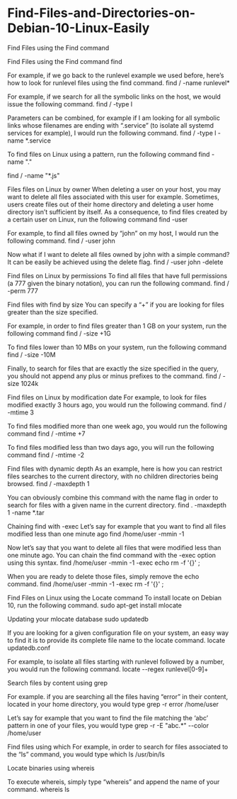 # Find-Files-and-Directories-on-Debian-10-Linux-Easily
Find Files using the Find command


Find Files using the Find command
find <options> <path> <expression>

For example, if we go back to the runlevel example we used before, here’s how to look for runlevel files using the find command.
find / -name runlevel*

For example, if we search for all the symbolic links on the host, we would issue the following command.
find / -type l

Parameters can be combined, for example if I am looking for all symbolic links whose filenames are ending with “.service” (to isolate all systemd services for example), I would run the following command.
find / -type l -name *.service

To find files on Linux using a pattern, run the following command
find <path> -name ".<extension>"

find / -name "*.js"

Files files on Linux by owner
When deleting a user on your host, you may want to delete all files associated with this user for example.
Sometimes, users create files out of their home directory and deleting a user home directory isn’t sufficient by itself.
As a consequence, to find files created by a certain user on Linux, run the following command
find <path> -user <user>

For example, to find all files owned by “john” on my host, I would run the following command.
find / -user john

Now what if I want to delete all files owned by john with a simple command?
It can be easily be achieved using the delete flag.
find / -user john -delete


Find files on Linux by permissions
To find all files that have full permissions (a 777 given the binary notation), you can run the following command.
find / -perm 777

Find files with find by size
You can specify a “+” if you are looking for files greater than the size specified.

For example, in order to find files greater than 1 GB on your system, run the following command
find / -size +1G

To find files lower than 10 MBs on your system, run the following command
find / -size -10M

Finally, to search for files that are exactly the size specified in the query, you should not append any plus or minus prefixes to the command.
find / -size 1024k

Find files on Linux by modification date
For example, to look for files modified exactly 3 hours ago, you would run the following command.
find / -mtime 3

To find files modified more than one week ago, you would run the following command
find / -mtime +7

To find files modified less than two days ago, you will run the following command
find / -mtime -2

Find files with dynamic depth
As an example, here is how you can restrict files searches to the current directory, with no children directories being browsed.
find / -maxdepth 1

You can obviously combine this command with the name flag in order to search for files with a given name in the current directory.
find . -maxdepth 1 -name *.tar

Chaining find with -exec
Let’s say for example that you want to find all files modified less than one minute ago
find /home/user -mmin -1

Now let’s say that you want to delete all files that were modified less than one minute ago.
You can chain the find command with the -exec option using this syntax.
find /home/user -mmin -1 -exec echo rm -f '{}' \;

When you are ready to delete those files, simply remove the echo command.
find /home/user -mmin -1 -exec rm -f '{}' \;



Find Files on Linux using the Locate command
To install locate on Debian 10, run the following command.
sudo apt-get install mlocate

Updating your mlocate database
sudo updatedb

If you are looking for a given configuration file on your system, an easy way to find it is to provide its complete file name to the locate command.
locate updatedb.conf

For example, to isolate all files starting with runlevel followed by a number, you would run the following command.
locate --regex runlevel[0-9]+



Search files by content using grep

For example. if you are searching all the files having “error” in their content, located in your home directory, you would type
grep -r error /home/user

Let’s say for example that you want to find the file matching the ‘abc’ pattern in one of your files, you would type
grep -r -E "abc.*" --color /home/user



Find files using which
For example, in order to search for files associated to the “ls” command, you would type
which ls
/usr/bin/ls

Locate binaries using whereis

To execute whereis, simply type “whereis” and append the name of your command.
whereis ls

